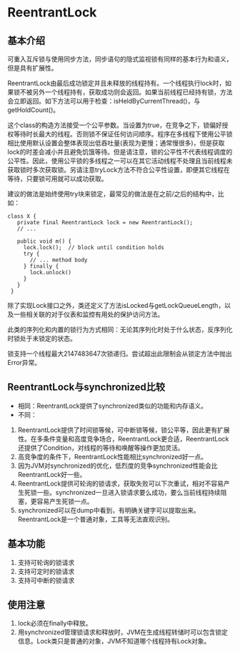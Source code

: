 # ReentrantLock

## 基本介绍
可重入互斥锁与使用同步方法，同步语句的隐式监视锁有同样的基本行为和语义，但是具有扩展性。

ReentrantLock由最后成功锁定并且未释放的线程持有。一个线程执行lock时，如果锁不被另外一个线程持有，获取成功则会返回。如果当前线程已经持有锁，方法会立即返回。如下方法可以用于检查：isHeldByCurrentThread()，与 getHoldCount()。

这个class的构造方法接受一个公平参数。当设置为true，在竞争之下，锁偏好授权等待时长最大的线程。否则锁不保证任何访问顺序。程序在多线程下使用公平锁相比使用默认设置会整体表现出低吞吐量(表现为更慢；通常慢很多)，但是获取lock的时差会减小并且避免饥饿等待。但是请注意，锁的公平性不代表线程调度的公平性。因此，使用公平锁的多线程之一可以在其它活动线程不处理且当前线程未获取锁时多次获取锁。另请注意tryLock方法不符合公平性设置，即便其它线程在等待，只要锁可用就可以成功获取。

建议的做法是始终使用try块来锁定，最常见的做法是在之前/之后的结构中，比如：
```
class X {
   private final ReentrantLock lock = new ReentrantLock();
   // ...

   public void m() {
     lock.lock();  // block until condition holds
     try {
       // ... method body
     } finally {
       lock.unlock()
     }
   }
 }
```

除了实现Lock接口之外，类还定义了方法isLocked与getLockQueueLength，以及一些相关联的对于仪表和监控有用处的保护访问方法。

此类的序列化和内置的锁行为方式相同：无论其序列化时处于什么状态，反序列化时锁处于未锁定的状态。

锁支持一个线程最大2147483647次锁递归。尝试超出此限制会从锁定方法中抛出Error异常。

## ReentrantLock与synchronized比较
- 相同：ReentrantLock提供了synchronized类似的功能和内存语义。
- 不同：
1. ReentrantLock提供了时间锁等候，可中断锁等候，锁公平等，因此更有扩展性。在多条件变量和高度竞争场合，ReentrantLock更合适，ReentrantLock还提供了Condition，对线程的等待和唤醒等操作更加灵活。
2. 高竞争度的条件下，ReentrantLock性能相比synchronized好一点。
3. 因为JVM对synchronized的优化，低烈度的竞争synchronized性能会比ReentrantLock好一些。
4. ReentrantLock提供可轮询的锁请求，获取失败可以下次重试，相对不容易产生死锁一些。synchronized一旦进入锁请求要么成功，要么当前线程持续阻塞，更容易产生死锁一点。
5. synchronized可以在dump中看到，有明确关键字可以提取出来。ReentrantLock是一个普通对象，工具等无法直观识别。

## 基本功能
1. 支持可轮询的锁请求
2. 支持可定时的锁请求
3. 支持可中断的锁请求

## 使用注意
1. lock必须在finally中释放。
2. 用synchronized管理锁请求和释放时，JVM在生成线程转储时可以包含锁定信息。Lock类只是普通的对象，JVM不知道哪个线程持有Lock对象。
